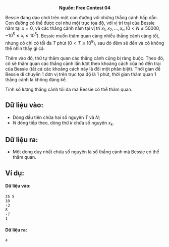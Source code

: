 **<center>Nguồn:  Free Contest 04</center>**

Bessie đang dạo chơi trên một con đường với những thắng cảnh hấp dẫn. Con đường có thể được coi như một trục tọa độ, với vị trí trại của Bessie nằm 
tại $x = 0$, và các thắng cảnh nằm tại vị trí $x_1, x_2, …, x_n\ (0 < N ≤ 50000, -10^5 ≤ x_i ≤ 10^5)$. Bessie muốn thăm quan càng nhiều thắng cảnh càng tốt, nhưng cô chỉ có tối đa $T$ phút $(0 < T ≤ 10^9)$, sau đó đêm sẽ đến và cô không thể nhìn thấy gì cả.

Thêm vào đó, thứ tự thăm quan các thắng cảnh cũng bị ràng buộc. Theo đó, cô sẽ thăm quan các thắng cảnh lần lượt theo khoảng cách của nó đến 
trại của Bessie (tất cả các khoảng cách này là đôi một phân biệt). Thời gian để Bessie di chuyển $1$ đơn vị trên trục tọa độ là $1$ phút, thời gian 
thăm quan $1$ thắng cảnh là không đáng kể.

Tính số lượng thắng cảnh tối đa mà Bessie có thể thăm quan.

## Dữ liệu vào:
- Dòng đầu tiên chứa hai số nguyên $T$ và $N$;
- $N$ dòng tiếp theo, dòng thứ $k$ chứa số nguyên $x_k$.

## Dữ liệu ra:
- Một dòng duy nhất chứa số nguyên là số thắng cảnh mà Bessie có thể thăm quan.

## Ví dụ:
#### Dữ liệu vào:
```
25 5
10
-3
8
-7
1
```

#### Dữ liệu ra:
```
4
```